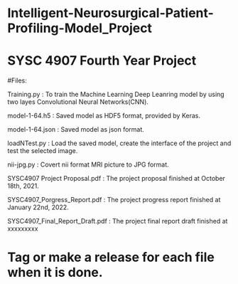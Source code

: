 # Intelligent-Neurosurgical-Patient-Profiling-Model_Project
# SYSC 4907 Fourth Year Project

#Files:

Training.py : To train the Machine Learning Deep Leanring model by using two layes Convolutional Neural Networks(CNN).

model-1-64.h5 : Saved model as HDF5 format, provided by Keras.

model-1-64.json : Saved model as json format.

loadNTest.py : Load the saved model, create the interface of the project and test the selected image.

nii-jpg.py : Covert nii format MRI picture to JPG format.

SYSC4907 Project Proposal.pdf : The project proposal finished at October 18th, 2021.

SYSC4907_Porgress_Report.pdf : The project progress report finished at January 22nd, 2022.

SYSC4907_Final_Report_Draft.pdf : The project final report draft finished at xxxxxxxxx



# Tag or make a release for each file when it is done.
